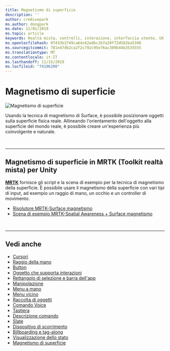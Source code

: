 ```yaml
---
title: Magnetismo di superficie
description: ''
author: cre8ivepark
ms.author: dongpark
ms.date: 11/01/2019
ms.topic: article
keywords: Realtà mista, controlli, interazione, interfaccia utente, UX
ms.openlocfilehash: 07433b3749ca6dc62edbc2b7a29f72d582ba5396
ms.sourcegitcommit: 781e47db2ca2f2c792c95e76ac309b44b3535555
ms.translationtype: MT
ms.contentlocale: it-IT
ms.lasthandoff: 11/15/2019
ms.locfileid: "74106200"
---
```

# <a name="surface-magnetism"></a>Magnetismo di superficie

![Magnetismo di superficie](images/UX/MRTK_SurfaceMagnetism.gif)

Usando la tecnica di magnetismo di Surface, è possibile posizionare oggetti sulla superficie fisica reale. Allineando l'orientamento dell'oggetto alla superficie del mondo reale, è possibile creare un'esperienza più coinvolgente e naturale.

<br>

---

## <a name="surface-magnetism-in-mrtkmixed-reality-toolkit-for-unity"></a>Magnetismo di superficie in MRTK (Toolkit realtà mista) per Unity
**[MRTK](https://github.com/Microsoft/MixedRealityToolkit-Unity)** fornisce gli script e la scena di esempio per la tecnica di magnetismo della superficie. È possibile usare il magnetismo della superficie con vari tipi di input, ad esempio un raggio di mano, un occhio e un controller di movimento.

* [Risolutore MRTK-Surface magnetismo](https://microsoft.github.io/MixedRealityToolkit-Unity/Documentation/README_Solver.html#surfacemagnetism)
* [Scena di esempio MRTK-Spatial Awareness + Surface magnetismo](https://github.com/microsoft/MixedRealityToolkit-Unity/blob/mrtk_development/Assets/MixedRealityToolkit.Examples/Demos/Solvers/Scenes/SurfaceMagnetismSpatialAwarenessExample.unity)


<br>

---

## <a name="see-also"></a>Vedi anche

* [Cursori](cursors.md)
* [Raggio della mano](point-and-commit.md)
* [Button](button.md)
* [Oggetto che supporta interazioni](interactable-object.md)
* [Rettangolo di selezione e barra dell'app](app-bar-and-bounding-box.md)
* [Manipolazione](direct-manipulation.md)
* [Menu a mano](hand-menu.md)
* [Menu vicino](near-menu.md)
* [Raccolta di oggetti](object-collection.md)
* [Comando Voice](voice-input.md)
* [Tastiera](keyboard.md)
* [Descrizione comando](tooltip.md)
* [Slate](slate.md)
* [Dispositivo di scorrimento](slider.md)
* [Billboarding e tag-along](billboarding-and-tag-along.md)
* [Visualizzazione dello stato](progress.md)
* [Magnetismo di superficie](surface-magnetism.md)